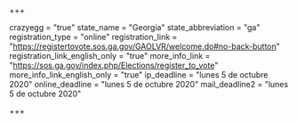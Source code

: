 +++

crazyegg = "true"
state_name = "Georgia"
state_abbreviation = "ga"
registration_type = "online"
registration_link = "https://registertovote.sos.ga.gov/GAOLVR/welcome.do#no-back-button"
registration_link_english_only = "true"
more_info_link = "https://sos.ga.gov/index.php/Elections/register_to_vote"
more_info_link_english_only = "true"
ip_deadline = "lunes 5 de octubre 2020"
online_deadline = "lunes 5 de octubre 2020"
mail_deadline2 = "lunes 5 de octubre 2020"

+++